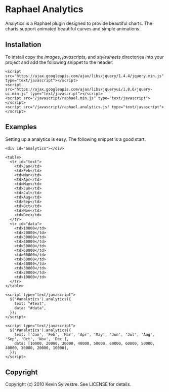 Raphael Analytics
=================

Analytics is a Raphael plugin designed to provide beautiful charts. The charts support animated beautiful curves and simple animations.

Installation
------------

To install copy the *images*, *javascripts*, and *stylesheets* directories into your project and add the following snippet to the header:

    <script src="https://ajax.googleapis.com/ajax/libs/jquery/1.4.4/jquery.min.js" type="text/javascript"></script>
    <script src="https://ajax.googleapis.com/ajax/libs/jqueryui/1.8.6/jquery-ui.min.js" type="text/javascript"></script>
    <script src="/javascript/raphael.min.js" type="text/javascript"></script>
    <script src="/javascript/raphael.analytics.js" type="text/javascript"></script>

Examples
--------

Setting up a analytics is easy. The following snippet is a good start:

    <div id="analytics"></div>
    
    <table>
      <tr id="text">
        <td>Jan</td>
        <td>Feb</td>
        <td>Mar</td>
        <td>Apr</td>
        <td>May</td>
        <td>Jun</td>
        <td>Jul</td>
        <td>Aug</td>
        <td>Sep</td>
        <td>Oct</td>
        <td>Nov</td>
        <td>Dec</td>
      </tr>
      <tr id="data">
        <td>10000</td>
        <td>20000</td>
        <td>30000</td>
        <td>40000</td>
        <td>50000</td>
        <td>60000</td>
        <td>60000</td>
        <td>50000</td>
        <td>40000</td>
        <td>30000</td>
        <td>20000</td>
        <td>10000</td>
      </tr>
    </table>
      
    <script type="text/javascript">
      $('#analytics').analytics({
        text: "#text",
        data: "#data",
      });
    </script>

    <script type="text/javascript">
      $('#analytics').analytics({
        text: ['Jan', 'Feb', 'Mar', 'Apr', 'May', 'Jun', 'Jul', 'Aug', 'Sep', 'Oct', 'Nov', 'Dec'],
        data: [10000, 20000, 30000, 40000, 50000, 60000, 60000, 50000, 40000, 30000, 20000, 10000],
      });
    </script>

Copyright
---------

Copyright (c) 2010 Kevin Sylvestre. See LICENSE for details.
